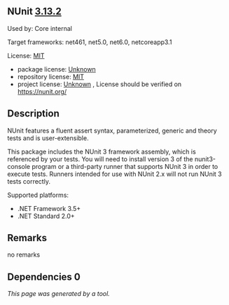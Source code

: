 NUnit [3.13.2](https://www.nuget.org/packages/NUnit/3.13.2)
--------------------

Used by: Core internal

Target frameworks: net461, net5.0, net6.0, netcoreapp3.1

License: [MIT](../../../../licenses/mit) 

- package license: [Unknown]() 
- repository license: [MIT](https://github.com/nunit/nunit) 
- project license: [Unknown](https://nunit.org/) , License should be verified on https://nunit.org/

Description
-----------
NUnit features a fluent assert syntax, parameterized, generic and theory tests and is user-extensible.

This package includes the NUnit 3 framework assembly, which is referenced by your tests. You will need to install version 3 of the nunit3-console program or a third-party runner that supports NUnit 3 in order to execute tests. Runners intended for use with NUnit 2.x will not run NUnit 3 tests correctly.

Supported platforms:
- .NET Framework 3.5+
- .NET Standard 2.0+

Remarks
-----------
no remarks


Dependencies 0
-----------


*This page was generated by a tool.*